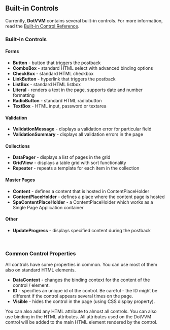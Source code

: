 ## Built-in Controls

Currently, **DotVVM** contains several built-in controls.
For more information, read the [Built-in Control Reference](/docs/tutorials/control-reference-builtin/{branch}).

### Built-in Controls

#### Forms
+ **Button** - button that triggers the postback
+ **ComboBox** - standard HTML select with advanced binding options
+ **CheckBox** - standard HTML checkbox
+ **LinkButton** - hyperlink that triggers the postback
+ **ListBox** - standard HTML listbox
+ **Literal** - renders a text in the page, supports date and number formatting
+ **RadioButton** - standard HTML radiobutton
+ **TextBox** - HTML input, password or textarea

#### Validation
+ **ValidationMessage** - displays a validation error for particular field
+ **ValidationSummary** - displays all validation errors in the page

#### Collections
+ **DataPager** - displays a list of pages in the grid
+ **GridView** - displays a table grid with sort functionality
+ **Repeater** - repeats a template for each item in the collection

#### Master Pages
+ **Content** - defines a content that is hosted in ContentPlaceHolder
+ **ContentPlaceHolder** - defines a place where the content page is hosted
+ **SpaContentPlaceHolder** - a ContentPlaceHolder which works as a Single Page Application container

#### Other
+ **UpdateProgress** - displays specified content during the postback

&nbsp;

### Common Control Properties

All controls have some properties in common. You can use most of them also on standard HTML elements.

+ **DataContext** - changes the binding context for the content of the control / element.
+ **ID** - specifies an unique id of the control. Be careful - the ID might be different if the control appears several times on the page.
+ **Visible** - hides the control in the page (using CSS display property).

You can also add any HTML attribute to almost all controls. You can also use binding in the HTML attributes.
All attributes used on the DotVVM control will be added to the main HTML element rendered by the control.
